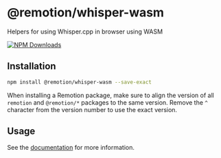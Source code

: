 # @remotion/whisper-wasm
 
Helpers for using Whisper.cpp in browser using WASM
 
[![NPM Downloads](https://img.shields.io/npm/dm/@remotion/whisper-wasm.svg?style=flat&color=black&label=Downloads)](https://npmcharts.com/compare/@remotion/whisper-wasm?minimal=true)
 
## Installation
 
```bash
npm install @remotion/whisper-wasm --save-exact
```
 
When installing a Remotion package, make sure to align the version of all `remotion` and `@remotion/*` packages to the same version.
Remove the `^` character from the version number to use the exact version.
 
## Usage
 
See the [documentation](https://www.remotion.dev/docs/whisper-wasm) for more information.
